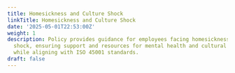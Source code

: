 ```yaml
---
title: Homesickness and Culture Shock
linkTitle: Homesickness and Culture Shock
date: '2025-05-01T22:53:00Z'
weight: 1
description: Policy provides guidance for employees facing homesickness and culture
  shock, ensuring support and resources for mental health and cultural integration,
  while aligning with ISO 45001 standards.
draft: false
---
```



<!-- Unsupported block type: unsupported -->